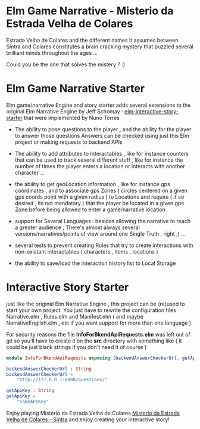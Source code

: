 # Elm Game Narrative - Misterio da Estrada Velha de Colares

Estrada Velha de Colares and the different names it assumes between Sintra and Colares constitutes a brain cracking mystery that puzzled several brilliant minds throughout the ages ...

Could you be the one that solves the mistery ?  :)


# Elm Game Narrative Starter

Elm game/narrative Engine and story starter
adds several extensions to the original Elm Narrative Engine by Jeff Schomay  :
[elm-interactive-story-starter](https://github.com/jschomay/elm-interactive-story-starter)
that were implemented by Nuno Torres


- The ability to pose questions to the player , and the ability for the player to answer those questions
Answers can be checked using just this Elm project or  making  requests to backend APIs

- The ability to add attributes to Interactables , like for instance counters that can be used
to track several different stuff , like for instance the number of times the player enters a location or interacts with another character ...

- the ability to get geoLocation information  , like for instance gps coordinates , and to associate
gps Zones ( circles centered on a given gps coords point with a given radius ) to Locations
and require ( if so desired , its not mandatory ) that the player be located in a given gps Zone
before being allowed to enter a game/narrative location

- support for Several Languages : besides allowing the narrative to reach a greater audience ,
There's almost always several versions/narratives/points of view
around one Single Truth , right  ;)  ...

- several tests to prevent  creating Rules that try to create interactions with non-existant interactables ( characters , items , locations )

- the ability to save/load the interaction history list to Local Storage



# Interactive Story Starter

just like the original Elm Narrative Engine , this project can be (re)used to start your own project.
You just have to rewrite the configuration files  Narrative.elm , Rules.elm and Manifest.elm ( and maybe NarrativeEnglish.elm , etc if you want support for more than one language )

For security reasons the file __InfoForBkendApiRequests.elm__ was left out of git
so you'll have to create it on the __src__ directory with something like ( it could be just blank strings if you don't need it of course )

```Elm
module InfoForBkendApiRequests exposing (backendAnswerCheckerUrl, getApiKey)

backendAnswerCheckerUrl : String
backendAnswerCheckerUrl =
    "http://127.0.0.1:8000/questions/"

getApiKey : String
getApiKey =
    "someAPIKey"
```




Enjoy playing Mistério da Estrada Velha de Colares
[Misterio da Estrada Velha de Colares - Sintra](https://sintraubuntuer.github.io/pages/misterio-da-estrada-velha-de-colares.html)
and enjoy creating your interactive story!
